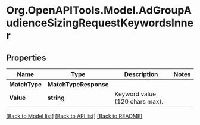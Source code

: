 # Org.OpenAPITools.Model.AdGroupAudienceSizingRequestKeywordsInner

## Properties

Name | Type | Description | Notes
------------ | ------------- | ------------- | -------------
**MatchType** | **MatchTypeResponse** |  | 
**Value** | **string** | Keyword value (120 chars max). | 

[[Back to Model list]](../README.md#documentation-for-models) [[Back to API list]](../README.md#documentation-for-api-endpoints) [[Back to README]](../README.md)

